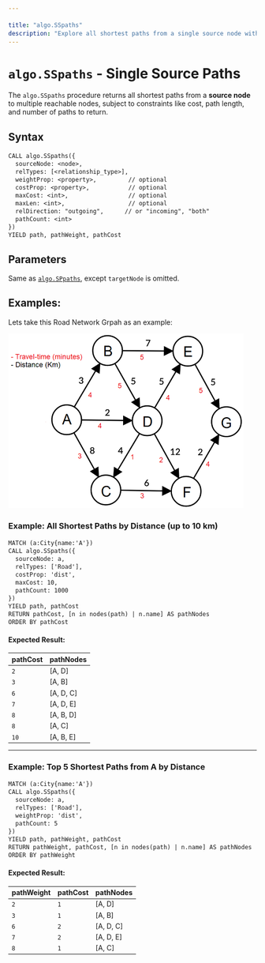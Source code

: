```yaml
---

title: "algo.SSpaths"
description: "Explore all shortest paths from a single source node with weight, cost, and length constraints."
---
```


# `algo.SSpaths` - Single Source Paths

The `algo.SSpaths` procedure returns all shortest paths from a **source node** to multiple reachable nodes, subject to constraints like cost, path length, and number of paths to return.

## Syntax

```cypher
CALL algo.SSpaths({
  sourceNode: <node>,
  relTypes: [<relationship_type>],
  weightProp: <property>,         // optional
  costProp: <property>,           // optional
  maxCost: <int>,                 // optional
  maxLen: <int>,                  // optional
  relDirection: "outgoing",      // or "incoming", "both"
  pathCount: <int>
})
YIELD path, pathWeight, pathCost
```

## Parameters

Same as [`algo.SPpaths`](./sspath.md#syntax), except `targetNode` is omitted.

## Examples:
Lets take this Road Network Grpah as an example:

![Road network](../images/road_network.png)


### Example: All Shortest Paths by Distance (up to 10 km)

```cypher
MATCH (a:City{name:'A'})
CALL algo.SSpaths({
  sourceNode: a,
  relTypes: ['Road'],
  costProp: 'dist',
  maxCost: 10,
  pathCount: 1000
})
YIELD path, pathCost
RETURN pathCost, [n in nodes(path) | n.name] AS pathNodes
ORDER BY pathCost
```

#### Expected Result:
| pathCost |  pathNodes |   
|----------| ---------- |
| `2`      |  [A, D]    | 
| `3`      |  [A, B]    | 
| `6`      |  [A, D, C] | 
| `7`      |  [A, D, E] | 
| `8`      |  [A, B, D] | 
| `8`      |  [A, C]    | 
| `10`     |  [A, B, E] | 

---

### Example: Top 5 Shortest Paths from A by Distance

```cypher
MATCH (a:City{name:'A'})
CALL algo.SSpaths({
  sourceNode: a,
  relTypes: ['Road'],
  weightProp: 'dist',
  pathCount: 5
})
YIELD path, pathWeight, pathCost
RETURN pathWeight, pathCost, [n in nodes(path) | n.name] AS pathNodes
ORDER BY pathWeight
```

#### Expected Result:
| pathWeight | pathCost |  pathNodes |   
| -----------|----------| ---------- |
| `2`        | `1`      |  [A, D]    | 
| `3`        | `1`      |  [A, B]    | 
| `6`        | `2`      |  [A, D, C] | 
| `7`        | `2`      |  [A, D, E] | 
| `8`        | `1`      |  [A, C]    | 

